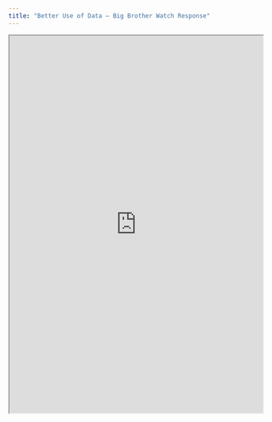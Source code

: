 ```yaml
---
title: "Better Use of Data – Big Brother Watch Response"
---
```



<iframe height="750" width="100%" src="https://ewelton.github.io/ktest/wiki.html#Better%20Use%20of%20Data%20%E2%80%93%20Big%20Brother%20Watch%20Response"></iframe>

